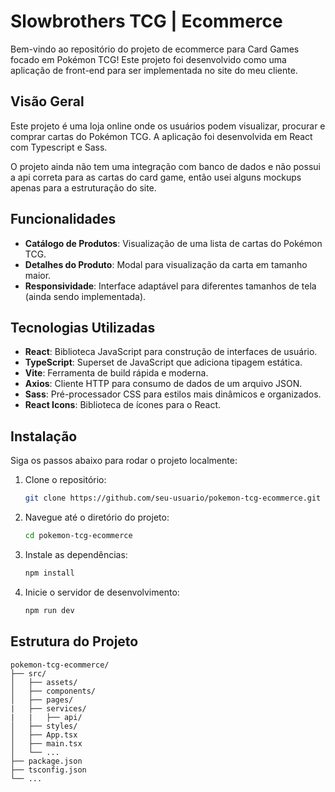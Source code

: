 # Slowbrothers TCG | Ecommerce

Bem-vindo ao repositório do projeto de ecommerce para Card Games focado em Pokémon TCG! Este projeto foi desenvolvido como uma aplicação de front-end para ser implementada no site do meu cliente.

## Visão Geral

Este projeto é uma loja online onde os usuários podem visualizar, procurar e comprar cartas do Pokémon TCG. A aplicação foi desenvolvida em React com Typescript e Sass.

O projeto ainda não tem uma integração com banco de dados e não possui a api correta para as cartas do card game, então usei alguns mockups apenas para a estruturação do site.

## Funcionalidades

- **Catálogo de Produtos**: Visualização de uma lista de cartas do Pokémon TCG.
- **Detalhes do Produto**: Modal para visualização da carta em tamanho maior.
- **Responsividade**: Interface adaptável para diferentes tamanhos de tela (ainda sendo implementada).

## Tecnologias Utilizadas

- **React**: Biblioteca JavaScript para construção de interfaces de usuário.
- **TypeScript**: Superset de JavaScript que adiciona tipagem estática.
- **Vite**: Ferramenta de build rápida e moderna.
- **Axios**: Cliente HTTP para consumo de dados de um arquivo JSON.
- **Sass**: Pré-processador CSS para estilos mais dinâmicos e organizados.
- **React Icons**: Biblioteca de ícones para o React.

## Instalação

Siga os passos abaixo para rodar o projeto localmente:

1. Clone o repositório:
    ```bash
    git clone https://github.com/seu-usuario/pokemon-tcg-ecommerce.git
    ```
2. Navegue até o diretório do projeto:
    ```bash
    cd pokemon-tcg-ecommerce
    ```
3. Instale as dependências:
    ```bash
    npm install
    ```
4. Inicie o servidor de desenvolvimento:
    ```bash
    npm run dev
    ```

## Estrutura do Projeto

```
pokemon-tcg-ecommerce/
├── src/
│   ├── assets/
│   ├── components/
│   ├── pages/
|	├── services/
|	|	├── api/
│   ├── styles/
│   ├── App.tsx
│   ├── main.tsx
│   └── ...
├── package.json
├── tsconfig.json
└── ...
```

